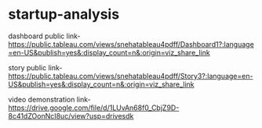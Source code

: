 # startup-analysis


dashboard public link-https://public.tableau.com/views/snehatableau4pdff/Dashboard1?:language=en-US&publish=yes&:display_count=n&:origin=viz_share_link

story public link-https://public.tableau.com/views/snehatableau4pdff/Story3?:language=en-US&publish=yes&:display_count=n&:origin=viz_share_link

video demonstration link-https://drive.google.com/file/d/1LUvAn68f0_CbjZ9D-8c41dZOonNcI8uc/view?usp=drivesdk
